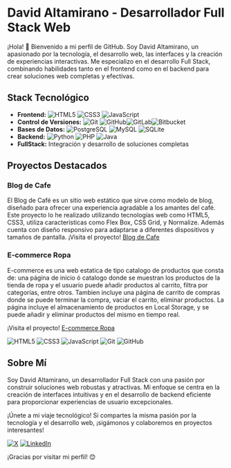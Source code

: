 # David Altamirano - Desarrollador Full Stack Web

¡Hola! 👋 Bienvenido a mi perfil de GitHub. Soy David Altamirano, un apasionado por la tecnología, el desarrollo web, las interfaces y la creación de experiencias interactivas. Me especializo en el desarrollo Full Stack, combinando habilidades tanto en el frontend como en el backend para crear soluciones web completas y efectivas.

## Stack Tecnológico

- **Frontend:** ![HTML5](https://img.shields.io/badge/-HTML5-E34F26?style=for-the-badge&logo=html5&logoColor=white) ![CSS3](https://img.shields.io/badge/-CSS3-1572B6?style=for-the-badge&logo=css3&logoColor=white) ![JavaScript](https://img.shields.io/badge/-JavaScript-F7DF1E?style=for-the-badge&logo=javascript&logoColor=black)
- **Control de Versiones:** ![Git](https://img.shields.io/badge/-Git-F05032?style=for-the-badge&logo=git&logoColor=white) ![GitHub](https://img.shields.io/badge/-GitHub-181717?style=for-the-badge&logo=github&logoColor=white)![GitLab](https://img.shields.io/badge/-GitLab-FCA121?style=for-the-badge&logo=gitlab&logoColor=white)![Bitbucket](https://img.shields.io/badge/-Bitbucket-0052CC?style=for-the-badge&logo=bitbucket&logoColor=white)
- **Bases de Datos:** ![PostgreSQL](https://img.shields.io/badge/-PostgreSQL-336791?style=for-the-badge&logo=postgresql&logoColor=white)
![MySQL](https://img.shields.io/badge/-MySQL-4479A1?style=for-the-badge&logo=mysql&logoColor=white)
![SQLite](https://img.shields.io/badge/-SQLite-003B57?style=for-the-badge&logo=sqlite&logoColor=white)
- **Backend:** ![Python](https://img.shields.io/badge/-Python-3776AB?style=for-the-badge&logo=python&logoColor=white) ![PHP](https://img.shields.io/badge/-PHP-777BB4?style=for-the-badge&logo=php&logoColor=white) ![Java](https://img.shields.io/badge/-Java-007396?style=for-the-badge&logo=java&logoColor=white)
- **FullStack:** Integración y desarrollo de soluciones completas

## Proyectos Destacados

### Blog de Cafe

El Blog de Café es un sitio web estático que sirve como modelo de blog, diseñado para ofrecer una experiencia agradable a los amantes del café. Este proyecto lo he realizado utilizando tecnologías web como HTML5, CSS3, utiliza características como Flex Box, CSS Grid, y Normalize. Además cuenta con diseño responsivo para adaptarse a diferentes dispositivos y tamaños de pantalla.
¡Visita el proyecto! [Blog de Cafe](https://blog-cafe-jose-david-altamirano.netlify.app/)

### E-commerce Ropa

E-commerce es una web estatica de tipo catalogo de productos que consta de: una página de inicio ó catalogo donde se muestran los productos de la tienda de ropa y el usuario puede añadir productos al carrito, filtra por categorías, entre otros. Tambien incluye una página de carrito de compras donde se puede terminar la compra, vaciar el carrito, eliminar productos. La página incluye el almacenamiento de productos en Local Storage, y se puede añadir y eliminar productos del mismo en tiempo real.

¡Visita el proyecto! [E-commerce Ropa](https://tienda-ecommerce-jose-david-altamiran.netlify.app/)

![HTML5](https://img.shields.io/badge/-HTML5-E34F26?style=for-the-badge&logo=html5&logoColor=white)
![CSS3](https://img.shields.io/badge/-CSS3-1572B6?style=for-the-badge&logo=css3&logoColor=white)
![JavaScript](https://img.shields.io/badge/-JavaScript-F7DF1E?style=for-the-badge&logo=javascript&logoColor=black)
![Git](https://img.shields.io/badge/-Git-F05032?style=for-the-badge&logo=git&logoColor=white)
![GitHub](https://img.shields.io/badge/-GitHub-181717?style=for-the-badge&logo=github&logoColor=white)

## Sobre Mí

Soy David Altamirano, un desarrollador Full Stack con una pasión por construir soluciones web robustas y atractivas. Mi enfoque se centra en la creación de interfaces intuitivas y en el desarrollo de backend eficiente para proporcionar experiencias de usuario excepcionales.

¡Únete a mi viaje tecnológico! Si compartes la misma pasión por la tecnología y el desarrollo web, ¡sigámonos y colaboremos en proyectos interesantes!

[![X](https://img.shields.io/badge/X-XXXXXX?style=for-the-badge&logo=x&logoColor=white)](https://twitter.com/jdaltamiranodev)
[![LinkedIn](https://img.shields.io/badge/LinkedIn-0077B5?style=for-the-badge&logo=linkedin&logoColor=white)](https://www.linkedin.com/in/jose-david-altamirano/)

¡Gracias por visitar mi perfil! 😊
